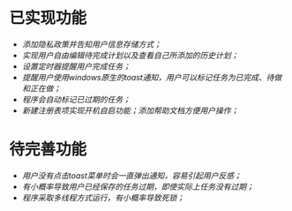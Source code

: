 # 已实现功能
- *添加隐私政策并告知用户信息存储方式；*
- *实现用户自由编辑待完成计划以及查看自己所添加的历史计划；*
- *设置定时器提醒用户完成任务；*
- *提醒用户使用windows原生的toast通知，用户可以标记任务为已完成、待做和正在做；*
- *程序会自动标记已过期的任务；*
- *新建注册表项实现开机自启功能；添加帮助文档方便用户操作；*
# 待完善功能
- *用户没有点击toast菜单时会一直弹出通知，容易引起用户反感；*
- *有小概率导致用户已经保存的任务过期，即使实际上任务没有过期；*
- *程序采取多线程方式运行，有小概率导致死锁；*